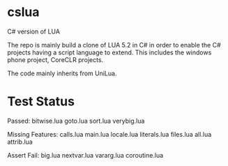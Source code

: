# cslua
C# version of LUA

The repo is mainly build a clone of LUA 5.2 in C# in order to enable the C# projects having a script language to extend. This includes the windows phone project, CoreCLR projects.

The code mainly inherits from UniLua.

Test Status
===========
Passed:
bitwise.lua
goto.lua
sort.lua
verybig.lua

Missing Features:
calls.lua
main.lua
locale.lua
literals.lua
files.lua
all.lua
attrib.lua

Assert Fail:
big.lua
nextvar.lua
vararg.lua
coroutine.lua
